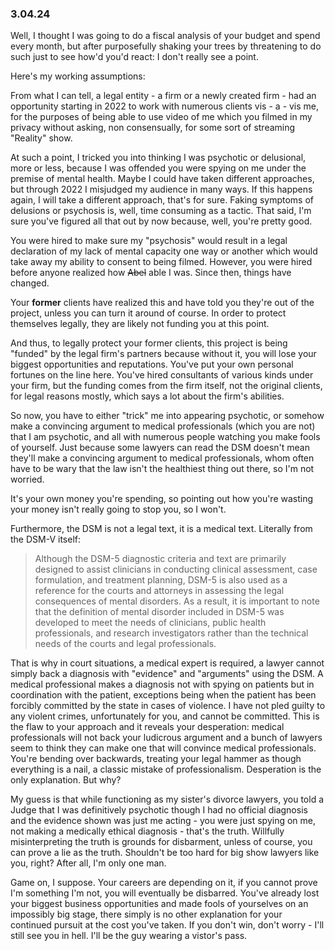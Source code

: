 ### 3.04.24

Well, I thought I was going to do a fiscal analysis of your budget and spend every month, but after purposefully shaking your trees by threatening to do such just to see how'd you'd react: I don't really see a point.

Here's my working assumptions:

From what I can tell, a legal entity - a firm or a newly created firm - had an opportunity starting in 2022 to work with numerous clients vis - a - vis me, for the purposes of being able to use video of me which you filmed in my privacy without asking, non consensually, for some sort of streaming "Reality" show.

At such a point, I tricked you into thinking I was psychotic or delusional, more or less, because I was offended you were spying on me under the premise of mental health. Maybe I could have taken different approaches, but through 2022 I misjudged my audience in many ways. If this happens again, I will take a different approach, that's for sure. Faking symptoms of delusions or psychosis is, well, time consuming as a tactic. That said, I'm sure you've figured all that out by now because, well, you're pretty good.

You were hired to make sure my "psychosis" would result in a legal declaration of my lack of mental capacity one way or another which would take away my ability to consent to being filmed. However, you were hired before anyone realized how ~~Abel~~ able I was. Since then, things have changed.

Your **former** clients have realized this and have told you they're out of the project, unless you can turn it around of course. In order to protect themselves legally, they are likely not funding you at this point.

And thus, to legally protect your former clients, this project is being "funded" by the legal firm's partners because without it, you will lose your biggest opportunities and reputations. You've put your own personal fortunes on the line here. You've hired consultants of various kinds under your firm, but the funding comes from the firm itself, not the original clients, for legal reasons mostly, which says a lot about the firm's abilities.

So now, you have to either "trick" me into appearing psychotic, or somehow make a convincing argument to medical professionals (which you are not) that I am psychotic, and all with numerous people watching you make fools of yourself. Just because some lawyers can read the DSM doesn't mean they'll make a convincing argument to medical professionals, whom often have to be wary that the law isn't the healthiest thing out there, so I'm not worried.

It's your own money you're spending, so pointing out how you're wasting your money isn't really going to stop you, so I won't.

Furthermore, the DSM is not a legal text, it is a medical text. Literally from the DSM-V itself:

> Although the DSM-5 diagnostic criteria and text are primarily designed to assist clinicians in conducting clinical assessment, case formulation, and treatment planning, DSM-5 is also used as a reference for the courts and attorneys in assessing the legal consequences of mental disorders. As a result, it is important to note that the definition of mental disorder included in DSM-5 was developed to meet the needs of clinicians, public health professionals, and research investigators rather than the technical needs of the courts and legal professionals.

That is why in court situations, a medical expert is required, a lawyer cannot simply back a diagnosis with "evidence" and "arguments" using the DSM. A medical professional makes a diagnosis not with spying on patients but in coordination with the patient, exceptions being when the patient has been forcibly committed by the state in cases of violence. I have not pled guilty to any violent crimes, unfortunately for you, and cannot be committed. This is the flaw to your approach and it reveals your desperation: medical professionals will not back your ludicrous argument and a bunch of lawyers seem to think they can make one that will convince medical professionals. You're bending over backwards, treating your legal hammer as though everything is a nail, a classic mistake of professionalism. Desperation is the only explanation. But why?

My guess is that while functioning as my sister's divorce lawyers, you told a Judge that I was definitively psychotic though I had no official diagnosis and the evidence shown was just me acting - you were just spying on me, not making a medically ethical diagnosis - that's the truth. Willfully misinterpreting the truth is grounds for disbarment, unless of course, you can prove a lie as the truth. Shouldn't be too hard for big show lawyers like you, right? After all, I'm only one man.

Game on, I suppose. Your careers are depending on it, if you cannot prove I'm something I'm not, you will eventually be disbarred. You've already lost your biggest business opportunities and made fools of yourselves on an impossibly big stage, there simply is no other explanation for your continued pursuit at the cost you've taken. If you don't win, don't worry - I'll still see you in hell. I'll be the guy wearing a vistor's pass.

